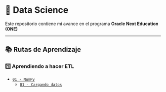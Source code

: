 # 🚀 Data Science

Este repositorio contiene mi avance en el programa **Oracle Next Education (ONE)**

---

## 📚 Rutas de Aprendizaje

### 1️⃣ Aprendiendo a hacer ETL
- [`01 - NumPy`](1-aprendiendo-etl/01-numpy/)
    - [`01 - Cargando datos`](1-aprendiendo-etl/01-numpy/01-cargando-datos.ipynb)

